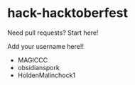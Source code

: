 # hack-hacktoberfest
Need pull requests? Start here!

Add your username here!!

- MAGICCC
- obsidianspork
- HoldenMalinchock1
